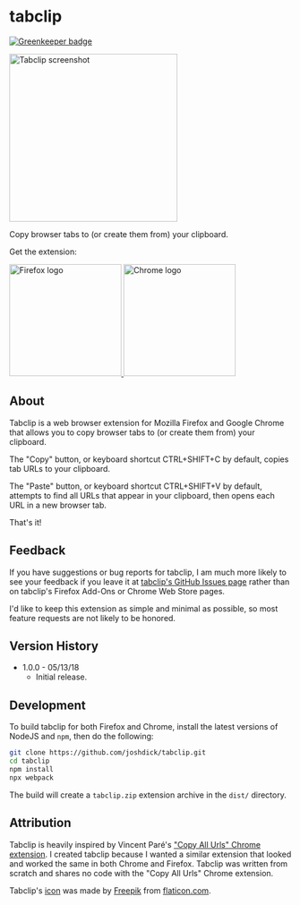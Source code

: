 # tabclip

[![Greenkeeper badge](https://badges.greenkeeper.io/joshdick/tabclip.svg)](https://greenkeeper.io/)

<img src="https://raw.githubusercontent.com/joshdick/tabclip/master/assets/screenshot.png" title="Tabclip screenshot" alt="Tabclip screenshot" width="300" />

Copy browser tabs to (or create them from) your clipboard.

Get the extension:

<a href="https://addons.mozilla.org/en-US/firefox/addon/tabclip/">
	<img src="https://raw.githubusercontent.com/joshdick/tabclip/master/assets/firefox.png" title="Firefox logo" alt="Firefox logo" width="200" />
</a>
<a href="https://chrome.google.com/webstore/detail/tabclip/kdmfphcdeckocjmkmkgffgehadjhmkmc">
	<img src="https://raw.githubusercontent.com/joshdick/tabclip/master/assets/chrome.png" title="Chrome logo" alt="Chrome logo" width="200" />
</a>

## About

Tabclip is a web browser extension for Mozilla Firefox and Google Chrome that allows you to copy browser tabs to (or create them from) your clipboard.

The "Copy" button, or keyboard shortcut CTRL+SHIFT+C by default, copies tab URLs to your clipboard.

The "Paste" button, or keyboard shortcut CTRL+SHIFT+V by default, attempts to find all URLs that appear in your clipboard, then opens each URL in a new browser tab.

That's it!

## Feedback

If you have suggestions or bug reports for tabclip, I am much more likely to see your feedback if you leave it at [tabclip's GitHub Issues page](https://github.com/joshdick/tabclip/issues) rather than on tabclip's Firefox Add-Ons or Chrome Web Store pages.

I'd like to keep this extension as simple and minimal as possible, so most feature requests are not likely to be honored.

## Version History

* 1.0.0 - 05/13/18
	* Initial release.

## Development

To build tabclip for both Firefox and Chrome, install the latest versions of NodeJS and `npm`, then do the following:

```bash
git clone https://github.com/joshdick/tabclip.git
cd tabclip
npm install
npx webpack
```

The build will create a `tabclip.zip` extension archive in the `dist/` directory.

## Attribution

Tabclip is heavily inspired by Vincent Paré's ["Copy All Urls" Chrome extension](https://chrome.google.com/webstore/detail/copy-all-urls/djdmadneanknadilpjiknlnanaolmbfk). I created tabclip because I wanted a similar extension that looked and worked the same in both Chrome and Firefox. Tabclip was written from scratch and shares no code with the "Copy All Urls" Chrome extension.

Tabclip's [icon](https://www.flaticon.com/free-icon/design-tab_68369) was made by [Freepik](https://www.flaticon.com/authors/freepik) from [flaticon.com](https://www.flaticon.com/).
